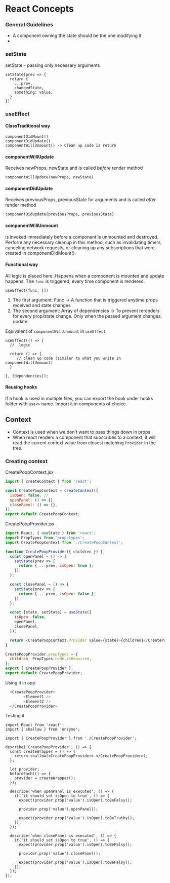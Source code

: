 # React Concepts

### General Guidelines
- A component owning the state should be the one modifying it
- 

### setState
setState - passing only necessary arguments
```
setState(prev => {
  return {
    ...prev, 
    changedState,
    something: value,
  }
})
```

### useEffect

#### ClassTraditional way
```
componentDidMount()
componentDidUpdate()
componentWillUnmount() -> Clean up code is return
```
#### componentWillUpdate
Receives newProps, newState and is called *before* render method
```
componentWillUpdate(newProps, newState)
```
#### componentDidUpdate
Receives previousProps, previousState for arguments and is called *after* render method
```
componentDidUpdate(previousProps, previousState)
```
#### componentWillUnmount
is invoked immediately before a component is unmounted and destroyed. Perform any necessary cleanup in this method, such as invalidating timers, canceling network requests, or cleaning up any subscriptions that were created in componentDidMount().


#### Functional way
All logic is placed here. Happens when a component is mounted and update happens. The `func` is triggered, every time component is rendered.

```
useEffect(func, [])
```

1. The first argument: Func -> A function that is triggered anytime props received and state changes
2. The second argument: Array of dependencies -> To prevent rerenders for every prop/state change. Only when the passed argument changes, update.


Equivalent of `componentWillUnmount` in `useEffect`

```
useEffect(() => {
  //  logic

  return () => {
     // clean up code (similar to what you write in componentWillUnmount)
  }
 
}, [dependencies]);
```

#### Reusing hooks
If a hook is used in multiple files, you can export the hook under hooks folder with `use<>` name. Import it in components of choice.

## Context
- Context is used when we don't want to pass things down in props
- When react renders a component that subscribes to a context, it will read the current context value from closest matching `Provider` in the tree.

### Creating context
CreatePoopContext.jsx
```js
import { createContext } from 'react';

const CreatePoopContext = createContext({
  isOpen: false, // 
  openPanel: () => {},
  closePanel: () => {}, 
});
export default CreatePoopContext;
```

CreatePoopProvider.jsx
```js
import React, { useState } from 'react';
import PropTypes from 'prop-types';
import CreatePoopContext from './CreatePoopContext';

function CreatePoopProvider({ children }) {
  const openPanel = () => {
    setState(prev => {
      return { ...prev, isOpen: true };
    });
  };

  const closePanel = () => {
    setState(prev => {
      return { ...prev, isOpen: false };
    });
  };

  const [state, setState] = useState({
    isOpen: false,
    openPanel,
    closePanel,
  });

  return <CreatePoopContext.Provider value={state}>{children}</CreatePoopContext.Provider>;
}

CreatePoopProvider.propTypes = {
  children: PropTypes.node.isRequired,
};
export { CreatePoopProvider };
export default CreatePoopProvider;

```

Using it in app
```js
  <CreatePoopProvider>
        <Element1 />
        <Element2 />
  </CreatePoopProvider>
```

Testing it
```
import React from 'react';
import { shallow } from 'enzyme';

import { CreatePoopProvider } from './CreatePoopProvider';

describe('CreatePoopProvider', () => {
  const createWrapper = () => {
    return shallow(<CreatePoopProvider> </CreatePoopProvider>);
  };

  let provider;
  beforeEach(() => {
    provider = createWrapper();
  });

  describe('when openPanel is executed', () => {
    it('it should set isOpen to true', () => {
      expect(provider.prop('value').isOpen).toBeFalsy();

      provider.prop('value').openPanel();

      expect(provider.prop('value').isOpen).toBeTruthy();
    });
  });

  describe('when closePanel is executed', () => {
    it('it should set isOpen to true', () => {
      expect(provider.prop('value').isOpen).toBeFalsy();

      provider.prop('value').closePanel();

      expect(provider.prop('value').isOpen).toBeFalsy();
    });
  });
});

```
